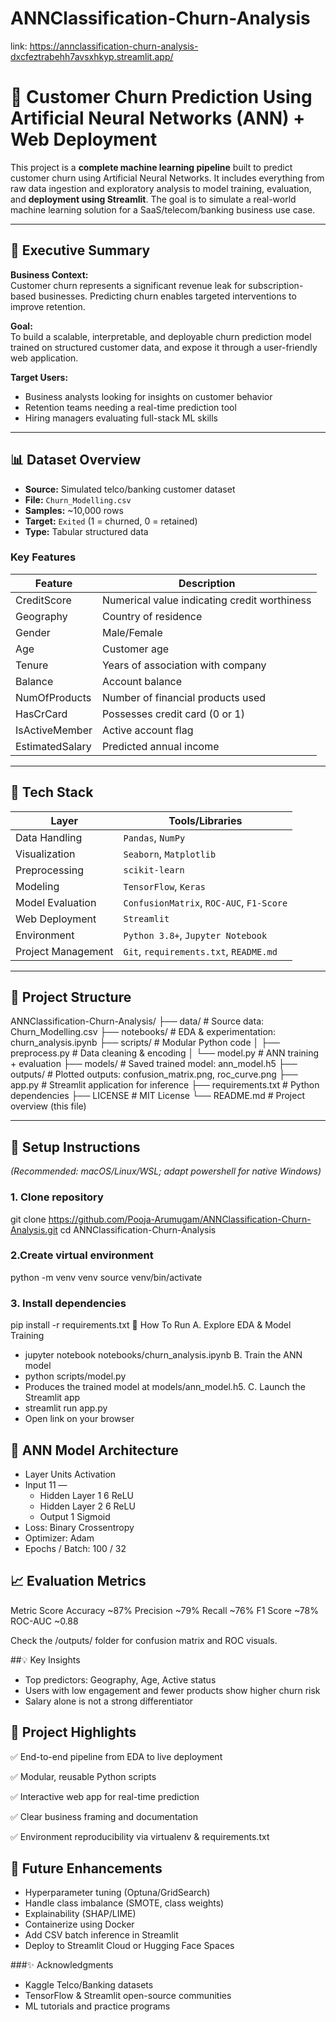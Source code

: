 # ANNClassification-Churn-Analysis

link: https://annclassification-churn-analysis-dxcfeztrabehh7avsxhkyp.streamlit.app/

# 🧠 Customer Churn Prediction Using Artificial Neural Networks (ANN) + Web Deployment

This project is a **complete machine learning pipeline** built to predict customer churn using Artificial Neural Networks. It includes everything from raw data ingestion and exploratory analysis to model training, evaluation, and **deployment using Streamlit**. The goal is to simulate a real-world machine learning solution for a SaaS/telecom/banking business use case.

---

## 🧾 Executive Summary

**Business Context:**  
Customer churn represents a significant revenue leak for subscription-based businesses. Predicting churn enables targeted interventions to improve retention.

**Goal:**  
To build a scalable, interpretable, and deployable churn prediction model trained on structured customer data, and expose it through a user-friendly web application.

**Target Users:**  
- Business analysts looking for insights on customer behavior  
- Retention teams needing a real-time prediction tool  
- Hiring managers evaluating full-stack ML skills

---

## 📊 Dataset Overview

- **Source:** Simulated telco/banking customer dataset
- **File:** `Churn_Modelling.csv`
- **Samples:** ~10,000 rows
- **Target:** `Exited` (1 = churned, 0 = retained)
- **Type:** Tabular structured data

### Key Features

| Feature          | Description                             |
|------------------|-----------------------------------------|
| CreditScore      | Numerical value indicating credit worthiness |
| Geography        | Country of residence                    |
| Gender           | Male/Female                             |
| Age              | Customer age                            |
| Tenure           | Years of association with company       |
| Balance          | Account balance                         |
| NumOfProducts    | Number of financial products used       |
| HasCrCard        | Possesses credit card (0 or 1)          |
| IsActiveMember   | Active account flag                     |
| EstimatedSalary  | Predicted annual income                 |

---

## 🧰 Tech Stack

| Layer               | Tools/Libraries                        |
|---------------------|----------------------------------------|
| Data Handling       | `Pandas`, `NumPy`                      |
| Visualization       | `Seaborn`, `Matplotlib`                |
| Preprocessing       | `scikit-learn`                         |
| Modeling            | `TensorFlow`, `Keras`                  |
| Model Evaluation    | `ConfusionMatrix`, `ROC-AUC`, `F1-Score` |
| Web Deployment      | `Streamlit`                            |
| Environment         | `Python 3.8+`, `Jupyter Notebook`      |
| Project Management  | `Git`, `requirements.txt`, `README.md` |

---

## 📁 Project Structure
ANNClassification-Churn-Analysis/
├── data/                 # Source data: Churn_Modelling.csv
├── notebooks/            # EDA & experimentation: churn_analysis.ipynb
├── scripts/              # Modular Python code
│   ├── preprocess.py     # Data cleaning & encoding
│   └── model.py          # ANN training + evaluation
├── models/               # Saved trained model: ann_model.h5
├── outputs/              # Plotted outputs: confusion_matrix.png, roc_curve.png
├── app.py                # Streamlit application for inference
├── requirements.txt      # Python dependencies
├── LICENSE               # MIT License
└── README.md             # Project overview (this file)

---

## 🔧 Setup Instructions  
*(Recommended: macOS/Linux/WSL; adapt powershell for native Windows)*

### 1. Clone repository  

git clone https://github.com/Pooja-Arumugam/ANNClassification-Churn-Analysis.git
cd ANNClassification-Churn-Analysis

### 2.Create virtual environment

python -m venv venv
source venv/bin/activate

### 3. Install dependencies

pip install -r requirements.txt
🚀 How To Run
A. Explore EDA & Model Training
- jupyter notebook notebooks/churn_analysis.ipynb
B. Train the ANN model
- python scripts/model.py
- Produces the trained model at models/ann_model.h5.
C. Launch the Streamlit app
- streamlit run app.py
- Open link on your browser

## 🧠 ANN Model Architecture
- Layer	Units	Activation
- Input	11	—
  - Hidden Layer 1	6	ReLU
  - Hidden Layer 2	6	ReLU
  - Output	1	Sigmoid
- Loss: Binary Crossentropy
- Optimizer: Adam
- Epochs / Batch: 100 / 32

## 📈 Evaluation Metrics
Metric	Score
Accuracy	~87%
Precision	~79%
Recall	~76%
F1 Score	~78%
ROC-AUC	~0.88

Check the /outputs/ folder for confusion matrix and ROC visuals.

##💡 Key Insights
- Top predictors: Geography, Age, Active status
- Users with low engagement and fewer products show higher churn risk
- Salary alone is not a strong differentiator

## 🌟 Project Highlights
✅ End-to-end pipeline from EDA to live deployment

✅ Modular, reusable Python scripts

✅ Interactive web app for real-time prediction

✅ Clear business framing and documentation

✅ Environment reproducibility via virtualenv & requirements.txt

## 📌 Future Enhancements
- Hyperparameter tuning (Optuna/GridSearch)
- Handle class imbalance (SMOTE, class weights)
- Explainability (SHAP/LIME)
- Containerize using Docker
- Add CSV batch inference in Streamlit
- Deploy to Streamlit Cloud or Hugging Face Spaces



###✨ Acknowledgments
- Kaggle Telco/Banking datasets
- TensorFlow & Streamlit open-source communities
- ML tutorials and practice programs
